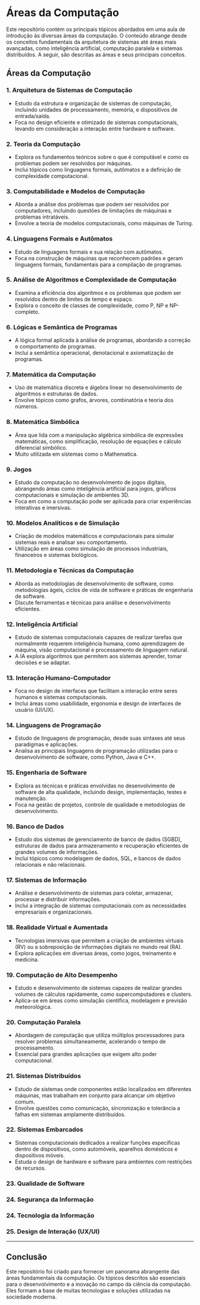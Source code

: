 # Áreas da Computação

Este repositório contém os principais tópicos abordados em uma aula de introdução às diversas áreas da computação. O conteúdo abrange desde os conceitos fundamentais da arquitetura de sistemas até áreas mais avançadas, como inteligência artificial, computação paralela e sistemas distribuídos. A seguir, são descritas as áreas e seus principais conceitos.

## Áreas da Computação

### 1. **Arquitetura de Sistemas de Computação**
   - Estudo da estrutura e organização de sistemas de computação, incluindo unidades de processamento, memória, e dispositivos de entrada/saída.
   - Foca no design eficiente e otimizado de sistemas computacionais, levando em consideração a interação entre hardware e software.

### 2. **Teoria da Computação**
   - Explora os fundamentos teóricos sobre o que é computável e como os problemas podem ser resolvidos por máquinas.
   - Inclui tópicos como linguagens formais, autômatos e a definição de complexidade computacional.

### 3. **Computabilidade e Modelos de Computação**
   - Aborda a análise dos problemas que podem ser resolvidos por computadores, incluindo questões de limitações de máquinas e problemas intratáveis.
   - Envolve a teoria de modelos computacionais, como máquinas de Turing.

### 4. **Linguagens Formais e Autômatos**
   - Estudo de linguagens formais e sua relação com autômatos.
   - Foca na construção de máquinas que reconhecem padrões e geram linguagens formais, fundamentais para a compilação de programas.

### 5. **Análise de Algoritmos e Complexidade de Computação**
   - Examina a eficiência dos algoritmos e os problemas que podem ser resolvidos dentro de limites de tempo e espaço.
   - Explora o conceito de classes de complexidade, como P, NP e NP-completo.

### 6. **Lógicas e Semântica de Programas**
   - A lógica formal aplicada à análise de programas, abordando a correção e comportamento de programas.
   - Inclui a semântica operacional, denotacional e axiomatização de programas.

### 7. **Matemática da Computação**
   - Uso de matemática discreta e álgebra linear no desenvolvimento de algoritmos e estruturas de dados.
   - Envolve tópicos como grafos, árvores, combinatória e teoria dos números.

### 8. **Matemática Simbólica**
   - Área que lida com a manipulação algébrica simbólica de expressões matemáticas, como simplificação, resolução de equações e cálculo diferencial simbólico.
   - Muito utilizada em sistemas como o Mathematica.

### 9. **Jogos**
   - Estudo da computação no desenvolvimento de jogos digitais, abrangendo áreas como inteligência artificial para jogos, gráficos computacionais e simulação de ambientes 3D.
   - Foca em como a computação pode ser aplicada para criar experiências interativas e imersivas.

### 10. **Modelos Analíticos e de Simulação**
   - Criação de modelos matemáticos e computacionais para simular sistemas reais e analisar seu comportamento.
   - Utilização em áreas como simulação de processos industriais, financeiros e sistemas biológicos.

### 11. **Metodologia e Técnicas da Computação**
   - Aborda as metodologias de desenvolvimento de software, como metodologias ágeis, ciclos de vida de software e práticas de engenharia de software.
   - Discute ferramentas e técnicas para análise e desenvolvimento eficientes.

### 12. **Inteligência Artificial**
   - Estudo de sistemas computacionais capazes de realizar tarefas que normalmente requerem inteligência humana, como aprendizagem de máquina, visão computacional e processamento de linguagem natural.
   - A IA explora algoritmos que permitem aos sistemas aprender, tomar decisões e se adaptar.

### 13. **Interação Humano-Computador**
   - Foca no design de interfaces que facilitam a interação entre seres humanos e sistemas computacionais.
   - Inclui áreas como usabilidade, ergonomia e design de interfaces de usuário (UI/UX).

### 14. **Linguagens de Programação**
   - Estudo de linguagens de programação, desde suas sintaxes até seus paradigmas e aplicações.
   - Analisa as principais linguagens de programação utilizadas para o desenvolvimento de software, como Python, Java e C++.

### 15. **Engenharia de Software**
   - Explora as técnicas e práticas envolvidas no desenvolvimento de software de alta qualidade, incluindo design, implementação, testes e manutenção.
   - Foca na gestão de projetos, controle de qualidade e metodologias de desenvolvimento.

### 16. **Banco de Dados**
   - Estudo dos sistemas de gerenciamento de banco de dados (SGBD), estruturas de dados para armazenamento e recuperação eficientes de grandes volumes de informações.
   - Inclui tópicos como modelagem de dados, SQL, e bancos de dados relacionais e não relacionais.

### 17. **Sistemas de Informação**
   - Análise e desenvolvimento de sistemas para coletar, armazenar, processar e distribuir informações.
   - Inclui a integração de sistemas computacionais com as necessidades empresariais e organizacionais.

### 18. **Realidade Virtual e Aumentada**
   - Tecnologias imersivas que permitem a criação de ambientes virtuais (RV) ou a sobreposição de informações digitais no mundo real (RA).
   - Explora aplicações em diversas áreas, como jogos, treinamento e medicina.

### 19. **Computação de Alto Desempenho**
   - Estudo e desenvolvimento de sistemas capazes de realizar grandes volumes de cálculos rapidamente, como supercomputadores e clusters.
   - Aplica-se em áreas como simulação científica, modelagem e previsão meteorológica.

### 20. **Computação Paralela**
   - Abordagem de computação que utiliza múltiplos processadores para resolver problemas simultaneamente, acelerando o tempo de processamento.
   - Essencial para grandes aplicações que exigem alto poder computacional.

### 21. **Sistemas Distribuídos**
   - Estudo de sistemas onde componentes estão localizados em diferentes máquinas, mas trabalham em conjunto para alcançar um objetivo comum.
   - Envolve questões como comunicação, sincronização e tolerância a falhas em sistemas amplamente distribuídos.

### 22. **Sistemas Embarcados**
   - Sistemas computacionais dedicados a realizar funções específicas dentro de dispositivos, como automóveis, aparelhos domésticos e dispositivos móveis.
   - Estuda o design de hardware e software para ambientes com restrições de recursos.
### 23. Qualidade de Software

### 24. Segurança da Informação
### 24. Tecnologia da Informação
### 25. Design de Interação (UX/UI)

---

## Conclusão

Este repositório foi criado para fornecer um panorama abrangente das áreas fundamentais da computação. Os tópicos descritos são essenciais para o desenvolvimento e a inovação no campo da ciência da computação. Eles formam a base de muitas tecnologias e soluções utilizadas na sociedade moderna.
